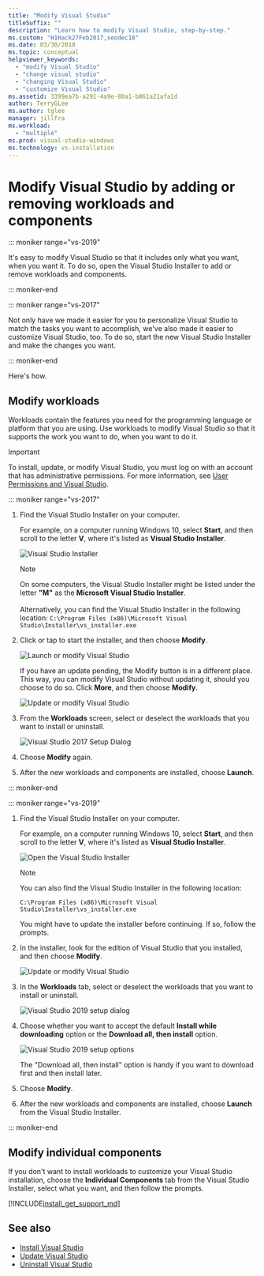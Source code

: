```yaml
---
title: "Modify Visual Studio"
titleSuffix: ""
description: "Learn how to modify Visual Studio, step-by-step."
ms.custom: "H1Hack27Feb2017,seodec18"
ms.date: 03/30/2018
ms.topic: conceptual
helpviewer_keywords:
  - "modify Visual Studio"
  - "change visual studio"
  - "changing Visual Studio"
  - "customize Visual Studio"
ms.assetid: 3399ea7b-a291-4a9e-80a1-b861a21afa1d
author: TerryGLee
ms.author: tglee
manager: jillfra
ms.workload:
  - "multiple"
ms.prod: visual-studio-windows
ms.technology: vs-installation
---
```

# Modify Visual Studio by adding or removing workloads and components

::: moniker range="vs-2019"

It's easy to modify Visual Studio so that it includes only what you want, when you want it. To do so, open the Visual Studio Installer to add or remove workloads and components.

::: moniker-end

::: moniker range="vs-2017"

Not only have we made it easier for you to personalize Visual Studio to match the tasks you want to accomplish, we've also made it easier to customize Visual Studio, too. To do so, start the new Visual Studio Installer and make the changes you want.

::: moniker-end

Here's how.

## Modify workloads

 Workloads contain the features you need for the programming language or platform that you are using. Use workloads to modify Visual Studio so that it supports the work you want to do, when you want to do it.

>[!IMPORTANT]
>To install, update, or modify Visual Studio, you must log on with an account that has administrative permissions. For more information, see [User Permissions and Visual Studio](../ide/user-permissions-and-visual-studio.md).

::: moniker range="vs-2017"

1. Find the Visual Studio Installer on your computer.

     For example, on a computer running Windows 10, select **Start**, and then scroll to the letter **V**, where it's listed as **Visual Studio Installer**.

     ![Visual Studio Installer](media/vs2017-locate-the-visual-studio-installer.PNG "Locate the Microsoft Visual Studio Installer")

     >[!NOTE]
     >On some computers, the Visual Studio Installer might be listed under the letter **"M"** as the **Microsoft Visual Studio Installer**.<br/><br/> Alternatively, you can find the Visual Studio Installer in the following location: `C:\Program Files (x86)\Microsoft Visual Studio\Installer\vs_installer.exe`

2. Click or tap to start the installer, and then choose **Modify**.

     ![Launch or modify Visual Studio](media/modify-visual-studio.png "Modify Visual Studio 2017")

     If you have an update pending, the Modify button is in a different place. This way, you can modify Visual Studio without updating it, should you choose to do so. Click **More**, and then choose **Modify**.

     ![Update or modify Visual Studio](media/modify-or-update-visual-studio.png "Update or modify Visual Studio 2017")

3. From the **Workloads** screen, select or deselect the workloads that you want to install or uninstall.

    ![Visual Studio 2017 Setup Dialog](media/vs2017-modify-workloads.PNG "Choose a workload in Visual Studio 2017")

4. Choose **Modify** again.

5. After the new workloads and components are installed, choose **Launch**.

::: moniker-end

::: moniker range="vs-2019"

1. Find the Visual Studio Installer on your computer.

     For example, on a computer running Windows 10, select **Start**, and then scroll to the letter **V**, where it's listed as **Visual Studio Installer**.

     ![Open the Visual Studio Installer](media/vs2019-visual-studio-installer.png "Open the Visual Studio Installer")

     > [!NOTE]
     > You can also find the Visual Studio Installer in the following location:
     >
     > `C:\Program Files (x86)\Microsoft Visual Studio\Installer\vs_installer.exe`

    You might have to update the installer before continuing. If so, follow the prompts.

1. In the installer, look for the edition of Visual Studio that you installed, and then choose **Modify**.

     ![Update or modify Visual Studio](media/vs-2019/vs-installer-modify.png "Update or modify Visual Studio 2017")

3. In the **Workloads** tab, select or deselect the workloads that you want to install or uninstall.

    ![Visual Studio 2019 setup dialog](media/vs-2019/vs-installer-modify-workloads.png "Choose a workload in Visual Studio 2019")

1. Choose whether you want to accept the default **Install while downloading** option or the **Download all, then install** option.

    ![Visual Studio 2019 setup options](media/vs-2019/vs-installer-choose-install-or-download.png "Choose to install while downloading or to download first and install later")

    The "Download all, then install" option is handy if you want to download first and then install later.

4. Choose **Modify**.

5. After the new workloads and components are installed, choose **Launch** from the Visual Studio Installer.

::: moniker-end

## Modify individual components

If you don't want to install workloads to customize your Visual Studio installation, choose the **Individual Components** tab from the Visual Studio Installer, select what you want, and then follow the prompts.

[!INCLUDE[install_get_support_md](includes/install_get_support_md.md)]

## See also

* [Install Visual Studio](install-visual-studio.md)
* [Update Visual Studio](update-visual-studio.md)
* [Uninstall Visual Studio](uninstall-visual-studio.md)
